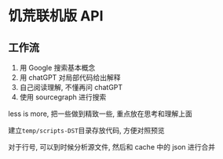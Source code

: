 # 饥荒联机版 API

## 工作流

1. 用 Google 搜索基本概念
2. 用 chatGPT 对局部代码给出解释
3. 自己阅读理解, 不懂再问 chatGPT
4. 使用 sourcegraph 进行搜索

less is more, 把一些做到精致一些, 重点放在思考和理解上面

建立`temp/scripts-DST`目录存放代码, 方便对照预览

对于行号, 可以到时候分析源文件, 然后和 cache 中的 json 进行合并
